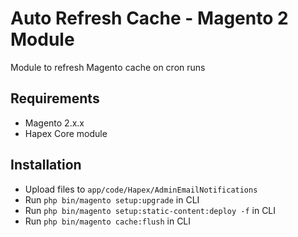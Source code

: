 # Auto Refresh Cache - Magento 2 Module

Module to refresh Magento cache on cron runs

## Requirements
- Magento 2.x.x
- Hapex Core module

## Installation
- Upload files to `app/code/Hapex/AdminEmailNotifications`
- Run `php bin/magento setup:upgrade` in CLI
- Run `php bin/magento setup:static-content:deploy -f` in CLI
- Run `php bin/magento cache:flush` in CLI

